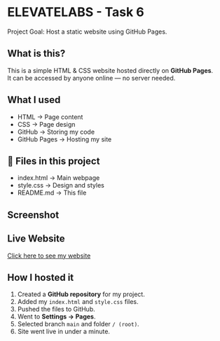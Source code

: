 # ELEVATELABS - Task 6
Project Goal: Host a static website using GitHub Pages.


## What is this?
This is a simple HTML & CSS website hosted directly on **GitHub Pages**.  
It can be accessed by anyone online — no server needed.


## What I used
- HTML → Page content
- CSS → Page design
- GitHub → Storing my code
- GitHub Pages → Hosting my site


## 📂 Files in this project
- index.html → Main webpage
- style.css → Design and styles
- README.md → This file


## Screenshot



##  Live Website
[Click here to see my website](https://vommidapuchinni.github.io/ELEVATELABS-TASK-6/)


## How I hosted it
1. Created a **GitHub repository** for my project.  
2. Added my `index.html` and `style.css` files.  
3. Pushed the files to GitHub.  
4. Went to **Settings → Pages**.  
5. Selected branch `main` and folder `/ (root)`.  
6. Site went live in under a minute.

